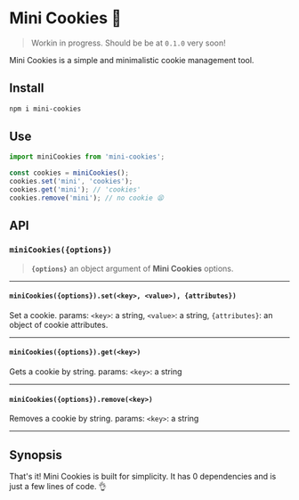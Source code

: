 # Mini Cookies 🍪

> Workin in progress. Should be be at `0.1.0` very soon!

Mini Cookies is a simple and minimalistic cookie management tool.

## Install

```bash
npm i mini-cookies
```

## Use

```typescript
import miniCookies from 'mini-cookies';

const cookies = miniCookies();
cookies.set('mini', 'cookies');
cookies.get('mini'); // 'cookies'
cookies.remove('mini'); // no cookie 😫
```

## API

### `miniCookies({options})`

> **`{options}`** an object argument of **Mini Cookies** options.

---

#### `miniCookies({options}).set(<key>, <value>), {attributes})`

Set a cookie. params: `<key>`: a string, `<value>`: a string, `{attributes}`: an object of cookie attributes.

---

#### `miniCookies({options}).get(<key>)`

Gets a cookie by string. params: `<key>`: a string

---

#### `miniCookies({options}).remove(<key>)`

Removes a cookie by string. params: `<key>`: a string

---

## Synopsis

That's it! Mini Cookies is built for simplicity.
It has 0 dependencies and is just a few lines of code. 👌
